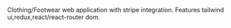 Clothing/Footwear web application with stripe integration. Features tailwind ui,redux,react/react-router dom.
